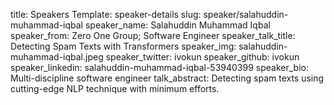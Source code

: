 title: Speakers
Template: speaker-details
slug: speaker/salahuddin-muhammad-iqbal
speaker_name: Salahuddin Muhammad Iqbal
speaker_from: Zero One Group; Software Engineer
speaker_talk_title: Detecting Spam Texts with Transformers
speaker_img: salahuddin-muhammad-iqbal.jpeg
speaker_twitter: ivokun
speaker_github: ivokun
speaker_linkedin: salahuddin-muhammad-iqbal-53940399
speaker_bio: Multi-discipline software engineer
talk_abstract: Detecting spam texts using cutting-edge NLP technique with minimum efforts.